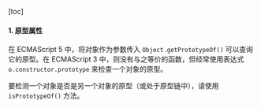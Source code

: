 [toc]

#### 1. 原型属性

在 ECMAScript 5 中，将对象作为参数传入 `Object.getPrototypeOf()` 可以查询它的原型。在 ECMAScript 3 中，则没有与之等价的函数，但经常使用表达式 `o.constructor.prototype` 来检查一个对象的原型。

要检测一个对象是否是另一个对象的原型（或处于原型链中），请使用 `isPrototypeOf()` 方法。

```js

```


